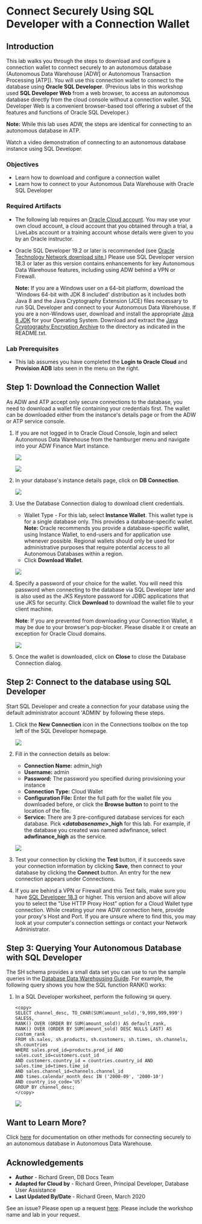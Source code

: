 # Connect Securely Using SQL Developer with a Connection Wallet

## Introduction

This lab walks you through the steps to download and configure a connection wallet to connect securely to an autonomous database (Autonomous Data Warehouse [ADW] or Autonomous Transaction Processing [ATP]). You will use this connection wallet to connect to the database using **Oracle SQL Developer**. (Previous labs in this workshop used **SQL Developer Web** from a web browser, to access an autonomous database directly from the cloud console without a connection wallet. SQL Developer Web is a convenient browser-based tool offering a subset of the features and functions of Oracle SQL Developer.)

**Note:** While this lab uses ADW, the steps are identical for connecting to an autonomous database in ATP.

Watch a video demonstration of connecting to an autonomous database instance using SQL Developer.

[](youtube:PHQqbUX4T50)

### Objectives

-   Learn how to download and configure a connection wallet
-   Learn how to connect to your Autonomous Data Warehouse with Oracle SQL Developer

### Required Artifacts

-   The following lab requires an <a href="https://www.oracle.com/cloud/free/" target="\_blank">Oracle Cloud account</a>. You may use your own cloud account, a cloud account that you obtained through a trial, a LiveLabs account or a training account whose details were given to you by an Oracle instructor.

-   Oracle SQL Developer 19.2 or later is recommended (see <a href="http://www.oracle.com/technetwork/developer-tools/sql-developer/downloads/index.html" target="\_blank">Oracle Technology Network download site.</a>)
    Please use SQL Developer version 18.3 or later as this version contains enhancements for key Autonomous Data Warehouse features, including using ADW behind a VPN or Firewall.

    **Note:** If you are a Windows user on a 64-bit platform, download the 'Windows 64-bit with JDK 8 included' distribution as it includes both Java 8 and the Java Cryptography Extension (JCE) files necessary to run SQL Developer and connect to your Autonomous Data Warehouse.
    If you are a non-Windows user, download and install the appropriate [Java 8 JDK](http://www.oracle.com/technetwork/java/javase/downloads/jdk8-downloads-2133151.html) for your Operating System. Download and extract the [Java Cryptography Encryption Archive](http://www.oracle.com/technetwork/java/javase/downloads/jce8-download-2133166.html) to the directory as indicated in the README.txt.

### Lab Prerequisites

- This lab assumes you have completed the **Login to Oracle Cloud** and **Provision ADB** labs seen in the menu on the right.

## Step 1: Download the Connection Wallet

As ADW and ATP accept only secure connections to the database, you need to download a wallet file containing your credentials first. The wallet can be downloaded either from the instance's details page or from the ADW or ATP service console.

1.  If you are not logged in to Oracle Cloud Console, login and select Autonomous Data Warehouse from the hamburger menu and navigate into your ADW Finance Mart instance.

    ![](images/step1.1-LabGuide1-39fb4a5b.png " ")

    ![](images/step1.1-adb.png " ")

2.  In your database's instance details page, click on **DB Connection**.

    ![](./images/Picture100-34.png " ")

3.  Use the Database Connection dialog to download client credentials.
    - Wallet Type - For this lab, select **Instance Wallet**. This wallet type is for a single database only. This provides a database-specific wallet. **Note:** Oracle recommends you provide a database-specific wallet, using Instance Wallet, to end-users and for application use whenever possible. Regional wallets should only be used for administrative purposes that require potential access to all Autonomous Databases within a region.
    - Click **Download Wallet**.

    ![](./images/Picture100-15.png " ")

4.  Specify a password of your choice for the wallet. You will need this password when connecting to the database via SQL Developer later and is also used as the JKS Keystore password for JDBC applications that use JKS for security. Click **Download** to download the wallet file to your client machine.

    **Note**: If you are prevented from downloading your Connection Wallet, it may be due to your browser's pop-blocker. Please disable it or create an exception for Oracle Cloud domains.

    ![](./images/Picture100-16.png " ")

5.  Once the wallet is downloaded, click on **Close** to close the Database Connection dialog.

## Step 2: Connect to the database using SQL Developer

Start SQL Developer and create a connection for your database using the default administrator account 'ADMIN' by following these steps.

1.  Click the **New Connection** icon in the Connections toolbox on the top left of the SQL Developer homepage.

    ![](./images/snap0014653.jpg " ")

2.  Fill in the connection details as below:

    -   **Connection Name:** admin_high
    -   **Username:** admin
    -   **Password:** The password you specified during provisioning your instance
    -   **Connection Type:** Cloud Wallet
    -   **Configuration File:** Enter the full path for the wallet file you downloaded before, or click the **Browse button** to point to the location of the file.
    -   **Service:** There are 3 pre-configured database services for each database. Pick **<*databasename*>\_high** for this lab. For example, if the database you created was named adwfinance, select **adwfinance_high** as the service.

    ![](./images/Picture100-18.jpg " ")

3.  Test your connection by clicking the **Test** button, if it succeeds save your connection information by clicking **Save**, then connect to your database by clicking the **Connect** button. An entry for the new connection appears under Connections.

4.  If you are behind a VPN or Firewall and this Test fails, make sure you have <a href="https://www.oracle.com/technetwork/developer-tools/sql-developer/downloads/index.html" target="\_blank">SQL Developer 18.3</a> or higher. This version and above will allow you to select the "Use HTTP Proxy Host" option for a Cloud Wallet type connection. While creating your new ADW connection here, provide your proxy's Host and Port. If you are unsure where to find this, you may look at your computer's connection settings or contact your Network Administrator.

## Step 3: Querying Your Autonomous Database with SQL Developer

The SH schema provides a small data set you can use to run the sample queries in the <a href="https://docs.oracle.com/en/database/oracle/oracle-database/19/dwhsg/sql-analysis-reporting-data-warehouses.html#GUID-1D8E3429-735B-409C-BD16-54004964D89B" target="\_blank">Database Data Warehousing Guide</a>. For example, the following query shows you how the SQL function RANK() works:

1.  In a SQL Developer worksheet, perform the following `SH` query.

    ````
    <copy>
    SELECT channel_desc, TO_CHAR(SUM(amount_sold),'9,999,999,999') SALES$,
    RANK() OVER (ORDER BY SUM(amount_sold)) AS default_rank,
    RANK() OVER (ORDER BY SUM(amount_sold) DESC NULLS LAST) AS custom_rank
    FROM sh.sales, sh.products, sh.customers, sh.times, sh.channels, sh.countries
    WHERE sales.prod_id=products.prod_id AND sales.cust_id=customers.cust_id
    AND customers.country_id = countries.country_id AND sales.time_id=times.time_id
    AND sales.channel_id=channels.channel_id
    AND times.calendar_month_desc IN ('2000-09', '2000-10')
    AND country_iso_code='US'
    GROUP BY channel_desc;
    </copy>
    ````

    ![](./images/sh-query-results.jpg " ")

## Want to Learn More?

Click [here](https://docs.oracle.com/en/cloud/paas/autonomous-data-warehouse-cloud/user/connect-data-warehouse.html#GUID-94719269-9218-4FAF-870E-6F0783E209FD) for documentation on other methods for connecting securely to an autonomous database in Autonomous Data Warehouse.

## Acknowledgements

- **Author** - Richard Green, DB Docs Team
- **Adapted for Cloud by** - Richard Green, Principal Developer, Database User Assistance
- **Last Updated By/Date** - Richard Green, March 2020

See an issue?  Please open up a request [here](https://github.com/oracle/learning-library/issues).   Please include the workshop name and lab in your request.
